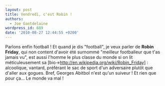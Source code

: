 ```yaml
---
layout: post
title: Vendredi, c'est Robin !
authors:
  - Joe Gantdelaine
wordpress_id: 689
date: '2010-08-27 12:44:55 +0200'
---
```

Parlons enfin football ! Et quand je dis "football", je veux parler de __Robin Friday__, qui non content d'avoir été surnommé "meilleur footballeur que t'as jamais vu", est aussi l'homme le plus classe du monde si on lit méticuleusement sa [bio->http://en.wikipedia.org/wiki/Robin_Friday] : alcoolique, vantard, préférant le sac de sport d'un adversaire plutôt que d'aller aux gogues. Bref, Georges Abitbol n'est qu'un suiveur ! Et rien que pour ça... Le monde va mal !
